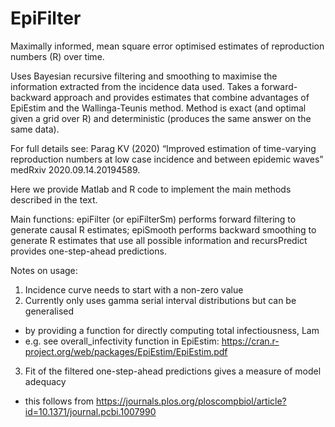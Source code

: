 # EpiFilter
Maximally informed, mean square error optimised estimates of reproduction numbers (R) over time.

Uses Bayesian recursive filtering and smoothing to maximise the information extracted from the incidence data used. 
Takes a forward-backward approach and provides estimates that combine advantages of EpiEstim and the Wallinga-Teunis method.
Method is exact (and optimal given a grid over R) and deterministic (produces the same answer on the same data).

For full details see: 
Parag KV (2020) “Improved estimation of time-varying reproduction numbers at low case incidence and between epidemic waves” medRxiv 2020.09.14.20194589.

Here we provide Matlab and R code to implement the main methods described in the text.

Main functions: epiFilter (or epiFilterSm) performs forward filtering to generate causal R estimates; epiSmooth performs backward smoothing to generate R estimates that use all possible information and recursPredict provides one-step-ahead predictions.

Notes on usage:
1) Incidence curve needs to start with a non-zero value
2) Currently only uses gamma serial interval distributions but can be generalised
  - by providing a function for directly computing total infectiousness, Lam
  - e.g. see overall_infectivity function in EpiEstim: https://cran.r-project.org/web/packages/EpiEstim/EpiEstim.pdf
3) Fit of the filtered one-step-ahead predictions gives a measure of model adequacy
  - this follows from https://journals.plos.org/ploscompbiol/article?id=10.1371/journal.pcbi.1007990 

